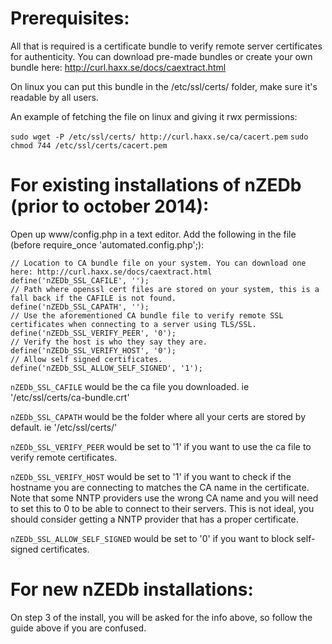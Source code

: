# Prerequisites:
All that is required is a certificate bundle to verify remote server certificates for authenticity.
You can download pre-made bundles or create your own bundle here: http://curl.haxx.se/docs/caextract.html

On linux you can put this bundle in the /etc/ssl/certs/ folder, make sure it's readable by all users.

An example of fetching the file on linux and giving it rwx permissions:

`sudo wget -P /etc/ssl/certs/ http://curl.haxx.se/ca/cacert.pem`
`sudo chmod 744 /etc/ssl/certs/cacert.pem`

# For existing installations of nZEDb (prior to october 2014):
Open up www/config.php in a text editor.
Add the following in the file (before require_once 'automated.config.php';):

`// Location to CA bundle file on your system. You can download one here: http://curl.haxx.se/docs/caextract.html`  
`define('nZEDb_SSL_CAFILE', '');`  
`// Path where openssl cert files are stored on your system, this is a fall back if the CAFILE is not found.`  
`define('nZEDb_SSL_CAPATH', '');`  
`// Use the aforementioned CA bundle file to verify remote SSL certificates when connecting to a server using TLS/SSL.`  
`define('nZEDb_SSL_VERIFY_PEER', '0');`  
`// Verify the host is who they say they are.`  
`define('nZEDb_SSL_VERIFY_HOST', '0');`  
`// Allow self signed certificates.`  
`define('nZEDb_SSL_ALLOW_SELF_SIGNED', '1');`

`nZEDb_SSL_CAFILE` would be the ca file you downloaded. ie '/etc/ssl/certs/ca-bundle.crt'

`nZEDb_SSL_CAPATH` would be the folder where all your certs are stored by default. ie '/etc/ssl/certs/'

`nZEDb_SSL_VERIFY_PEER` would be set to '1' if you want to use the ca file to verify remote certificates.

`nZEDb_SSL_VERIFY_HOST` would be set to '1' if you want to check if the hostname you are connecting to matches the CA name in the certificate. Note that some NNTP providers use the wrong CA name and you will need to set this to 0 to be able to connect to their servers. This is not ideal, you should consider getting a NNTP provider that has a proper certificate.

`nZEDb_SSL_ALLOW_SELF_SIGNED` would be set to '0' if you want to block self-signed certificates.

# For new nZEDb installations:
On step 3 of the install, you will be asked for the info above, so follow the guide above if you are confused.